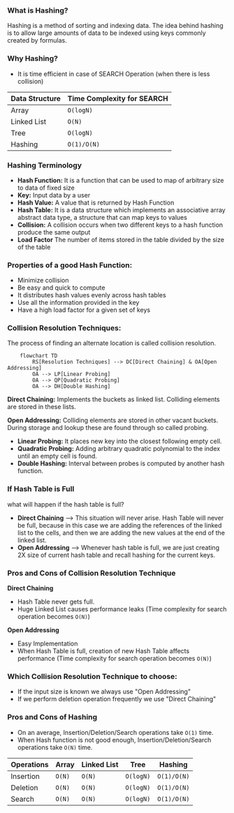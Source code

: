 ### What is Hashing?
Hashing is a method of sorting and indexing data. The idea behind hashing is to allow large amounts of data to be
indexed using keys commonly created by formulas.

### Why Hashing?
- It is time efficient in case of SEARCH Operation (when there is less collision)

| Data Structure | Time Complexity for SEARCH |
|----------------|----------------------------|
| Array          | `O(logN)`                  |
| Linked List    | `O(N)`                     |
| Tree           | `O(logN)`                  |
| Hashing        | `O(1)/O(N)`                |

### Hashing Terminology
- **Hash Function:** It is a function that can be used to map of arbitrary size to data of fixed size
- **Key:** Input data by a user
- **Hash Value:** A value that is returned by Hash Function
- **Hash Table:** It is a data structure which implements an associative array abstract data type, a structure that can
  map keys to values
- **Collision:** A collision occurs when two different keys to a hash function produce the same output
- **Load Factor** The number of items stored in the table divided by the size of the table

### Properties of a good Hash Function:
- Minimize collision
- Be easy and quick to compute
- It distributes hash values evenly across hash tables
- Use all the information provided in the key
- Have a high load factor for a given set of keys

### Collision Resolution Techniques:
The process of finding an alternate location is called collision resolution.
``` mermaid
    flowchart TD
        RS[Resolution Techniques] --> DC[Direct Chaining] & OA[Open Addressing]
        OA --> LP[Linear Probing]
        OA --> QP[Quadratic Probing]
        OA --> DH[Double Hashing]
```

**Direct Chaining:** Implements the buckets as linked list. Colliding elements are stored in these lists.

**Open Addressing:** Colliding elements are stored in other vacant buckets. During storage and lookup these are found
through so called probing.
- **Linear Probing:** It places new key into the closest following empty cell.
- **Quadratic Probing:** Adding arbitrary quadratic polynomial to the index until an empty cell is found.
- **Double Hashing:** Interval between probes is computed by another hash function.

### If Hash Table is Full
what will happen if the hash table is full?

- **Direct Chaining** --> This situation will never arise. Hash Table will never be full, because in this case we are
  adding the references of the linked list to the cells, and then we are adding the new values at the end of the linked
  list.
- **Open Addressing** --> Whenever hash table is full, we are just creating 2X size of current hash table and recall
  hashing for the current keys.

### Pros and Cons of Collision Resolution Technique
**Direct Chaining**
- Hash Table never gets full.
- Huge Linked List causes performance leaks (Time complexity for search operation becomes `O(N)`)

**Open Addressing**
- Easy Implementation
- When Hash Table is full, creation of new Hash Table affects performance (Time complexity for search operation
  becomes `O(N)`)

### Which Collision Resolution Technique to choose:
- If the input size is known we always use "Open Addressing"
- If we perform deletion operation frequently we use "Direct Chaining"

### Pros and Cons of Hashing
- On an average, Insertion/Deletion/Search operations take `O(1)` time.
- When Hash function is not good enough, Insertion/Deletion/Search operations take `O(N)` time.

| Operations | Array  | Linked List | Tree      | Hashing     |
|------------|--------|-------------|-----------|-------------|
| Insertion  | `O(N)` | `O(N)`      | `O(logN)` | `O(1)/O(N)` |
| Deletion   | `O(N)` | `O(N)`      | `O(logN)` | `O(1)/O(N)` |
| Search     | `O(N)` | `O(N)`      | `O(logN)` | `O(1)/O(N)` |

